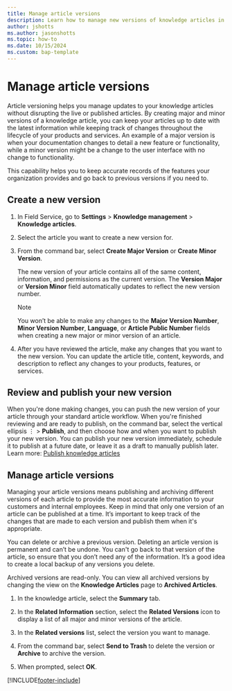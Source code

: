 ```yaml
---
title: Manage article versions
description: Learn how to manage new versions of knowledge articles in Dynamics 365 Field Service. 
author: jshotts
ms.author: jasonshotts
ms.topic: how-to
ms.date: 10/15/2024
ms.custom: bap-template
---
```


# Manage article versions

Article versioning helps you manage updates to your knowledge articles without disrupting the live or published articles. By creating major and minor versions of a knowledge article, you can keep your articles up to date with the latest information while keeping track of changes throughout the lifecycle of your products and services. An example of a major version is when your documentation changes to detail a new feature or functionality, while a minor version might be a change to the user interface with no change to functionality.  
  
This capability helps you to keep accurate records of the features your organization provides and go back to previous versions if you need to.

## Create a new version
  
1. In Field Service, go to **Settings** > **Knowledge management** > **Knowledge articles**.  
1. Select the article you want to create a new version for.  
1. From the command bar, select **Create Major Version** or **Create Minor Version**.  

    The new version of your article contains all of the same content, information, and permissions as the current version. The **Version Major** or **Version Minor** field automatically updates to reflect the new version number.  
  
    > [!NOTE]
    > You won’t be able to make any changes to the **Major Version Number**, **Minor Version Number**, **Language**, or **Article Public Number** fields when creating a new major or minor version of an article.  
  
1. After you have reviewed the article, make any changes that you want to the new version. You can update the article title, content, keywords, and description to reflect any changes to your products, features, or services.  
  
## Review and publish your new version  

When you're done making changes, you can push the new version of your article through your standard article workflow. When you're finished reviewing and are ready to publish, on the command bar, select the vertical ellipsis &vellip; > **Publish**, and then choose how and when you want to publish your new version. You can publish your new version immediately, schedule it to publish at a future date, or leave it as a draft to manually publish later. Learn more: [Publish knowledge articles](field-service-km-publish.md)
  
## Manage article versions

Managing your article versions means publishing and archiving different versions of each article to provide the most accurate information to your customers and internal employees. Keep in mind that only one version of an article can be published at a time. It’s important to keep track of the changes that are made to each version and publish them when it's appropriate.

You can delete or archive a previous version. Deleting an article version is permanent and can’t be undone. You can't go back to that version of the article, so ensure that you don’t need any of the information. It’s a good idea to create a local backup of any versions you delete.

Archived versions are read-only. You can view all archived versions by changing the view on the **Knowledge Articles** page to **Archived Articles**.
  
1. In the knowledge article, select the **Summary** tab.  
  
1. In the **Related Information** section, select the **Related Versions** icon to display a list of all major and minor versions of the article.  
  
1. In the **Related versions** list, select the version you want to manage.  
  
1. From the command bar, select **Send to Trash** to delete the version or **Archive** to archive the version. 
  
1. When prompted, select **OK**.  
  
[!INCLUDE[footer-include](../includes/footer-banner.md)]
